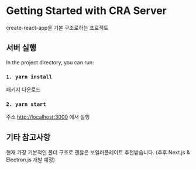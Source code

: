 # Getting Started with CRA Server

create-react-app을 기본 구조로하는 프로젝트

## 서버 실행

In the project directory, you can run:

### `1. yarn install`

패키지 다운로드

### `2. yarn start`

주소 [http://localhost:3000](http://localhost:3000) 에서 실행

## 기타 참고사항

현재 가장 기본적인 폴더 구조로 괜찮은 보일러플레이트 추천받습니다.
(추후 Next.js & Electron.js 개발 예정)
